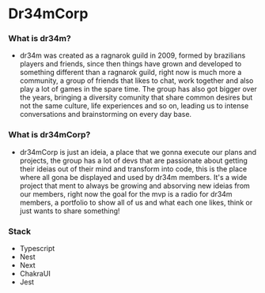 # Dr34mCorp

### What is dr34m?

- dr34m was created as a ragnarok guild in 2009, formed by brazilians players and friends, since then things have grown and developed to something different than a ragnarok guild, right now is much more a community, a group of friends that likes to chat, work together and also play a lot of games in the spare time. The group has also got bigger over the years, bringing a diversity comunity that share common desires but not the same culture, life experiences and so on, leading us to intense conversations and brainstorming on every day base.   

### What is dr34mCorp?

- dr34mCorp is just an ideia, a place that we gonna execute our plans and projects, the group has a lot of devs that are passionate about getting their ideias out of their mind and transform into code, this is the place where all gona be displayed and used by dr34m members. It's a wide project that ment to always be growing and absorving new ideias from our members, right now the goal for the mvp is a radio for dr34m members, a portfolio to show all of us and what each one likes, think or just wants to share something!

### Stack

- Typescript
- Nest
- Next
- ChakraUI
- Jest             
